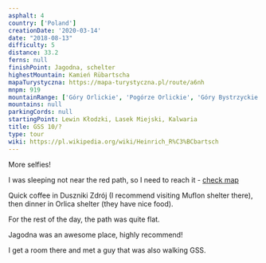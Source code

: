 ```yaml
---
asphalt: 4
country: ['Poland']
creationDate: '2020-03-14'
date: "2018-08-13"
difficulty: 5
distance: 33.2
ferns: null
finishPoint: Jagodna, schelter
highestMountain: Kamień Rübartscha
mapaTurystyczna: https://mapa-turystyczna.pl/route/a6nh
mnpm: 919
mountainRange: ['Góry Orlickie', 'Pogórze Orlickie', 'Góry Bystrzyckie']
mountains: null
parkingCords: null
startingPoint: Lewin Kłodzki, Lasek Miejski, Kalwaria
title: GSS 10/?
type: tour
wiki: https://pl.wikipedia.org/wiki/Heinrich_R%C3%BCbartsch
---
```


More selfies!

I was sleeping not near the red path, so I need to reach it - [check map](https://mapa-turystyczna.pl/route/a6nc)

Quick coffee in Duszniki Zdrój (I recommend visiting Muflon shelter there), then dinner in Orlica shelter (they have nice food).

For the rest of the day, the path was quite flat.

Jagodna was an awesome place, highly recommend!

I get a room there and met a guy that was also walking GSS.
